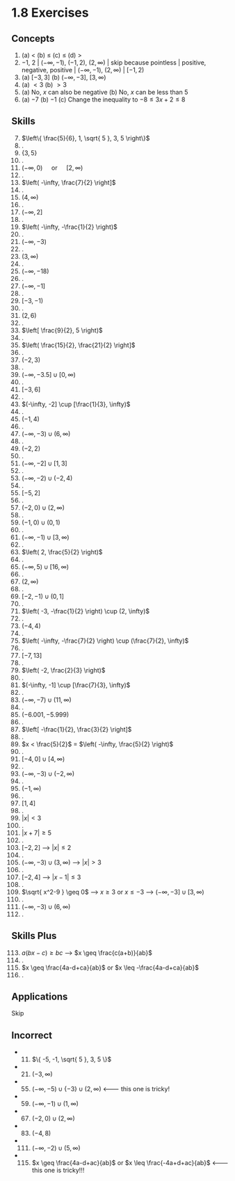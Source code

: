 # 1.8 Exercises

## Concepts

1. (a) $<$ (b) $\leq$ (c) $\leq$ (d) $>$
2. $-1$, $2$ | $(-\infty, -1)$, $(-1, 2)$, $(2, \infty)$ | skip because pointless | positive, negative, positive | $(-\infty, -1)$, $(2, \infty)$ | $[-1, 2)$
3. (a) $[-3, 3]$ (b) $(-\infty, -3]$, $[3, \infty)$
4. (a) $<3$ (b) $>3$
5. (a) No, $x$ can also be negative (b) No, $x$ can be less than $5$
6. (a) $-7$ (b) $-1$ (c) Change the inequality to $-8 \leq 3x+2 \leq 8$

## Skills

7. $\left\{  \frac{5}{6}, 1, \sqrt{ 5 }, 3, 5  \right\}$
8. .
9. $\{ 3, 5 \}$
10. .
11. $(-\infty, 0) \quad \text{ or } \quad [2, \infty)$
12. .
13. $\left( -\infty, \frac{7}{2} \right]$
14. .
15. $(4, \infty)$
16. .
17. $(-\infty, 2]$
18. .
19. $\left( -\infty, -\frac{1}{2} \right)$
20. .
21. $(-\infty, -3)$
22. .
23. $(3, \infty)$
24. .
25. $(-\infty, -18)$
26. .
27. $(-\infty, -1]$
28. .
29. $[-3, -1)$
30. .
31. $(2, 6)$
32. .
33. $\left[ \frac{9}{2}, 5 \right)$
34. .
35. $\left( \frac{15}{2}, \frac{21}{2} \right]$
36. .
37. $(-2, 3)$
38. .
39. $(-\infty, -3.5] \cup [0, \infty)$
40. .
41. $[-3, 6]$
42. .
43. $(-\infty, -2] \cup [\frac{1}{3}, \infty)$
44. .
45. $(-1, 4)$
46. .
47. $(-\infty, -3) \cup (6, \infty)$
48. .
49. $(-2, 2)$
50. .
51. $(-\infty, -2] \cup [1, 3]$
52. .
53. $(-\infty, -2) \cup (-2, 4)$
54. .
55. $[-5, 2]$
56. .
57. $(-2,0) \cup (2, \infty)$
58. .
59. $(-1, 0) \cup (0, 1)$
60. .
61. $(-\infty, -1) \cup [3, \infty)$
62. .
63. $\left( 2, \frac{5}{2} \right)$
64. .
65. $(-\infty,5) \cup [16, \infty)$
66. .
67. $(2, \infty)$
68. .
69. $[-2, -1) \cup (0, 1]$
70. .
71. $\left( -3, -\frac{1}{2} \right) \cup (2, \infty)$
72. .
73. $(-4, 4)$
74. .
75. $\left( -\infty, -\frac{7}{2} \right) \cup (\frac{7}{2}, \infty)$
76. .
77. $[-7, 13]$
78. .
79. $\left( -2, \frac{2}{3} \right)$
80. .
81. $(-\infty, -1] \cup [\frac{7}{3}, \infty)$
82. .
83. $(-\infty, -7) \cup (11, \infty)$
84. .
85. $(-6.001, -5.999)$
86. .
87. $\left[ -\frac{1}{2}, \frac{3}{2} \right]$
88. .
89. $x < \frac{5}{2}$ = $\left( -\infty, \frac{5}{2} \right)$
90. .
91. $[-4, 0] \cup [4, \infty)$
92. .
93. $(-\infty, -3) \cup (-2, \infty)$
94. .
95. $(-1, \infty)$
96. .
97. $[1, 4]$
98. .
99. $\lvert x \rvert < 3$
100. .
101. $\lvert x+7 \rvert \geq 5$
102. .
103. $[-2, 2]$ --> $\lvert x \rvert \leq 2$
104. .
105. $(-\infty, -3) \cup (3, \infty)$ --> $\lvert x \rvert > 3$
106. .
107. $[-2, 4]$ --> $\lvert x - 1 \rvert \leq 3$
108. .
109. $\sqrt{ x^2-9 } \geq 0$ --> $x \geq 3$ or $x \leq -3$ --> $(-\infty, -3] \cup [3, \infty)$
110. .
111. $(-\infty, -3) \cup (6, \infty)$
112. .

## Skills Plus

113. $a(bx-c) \geq bc$ --> $x \geq \frac{c(a+b)}{ab}$
114. .
115. $x \geq \frac{4a-d+ca}{ab}$ or $x \leq -\frac{4a-d+ca}{ab}$
116. .

## Applications

Skip


## Incorrect

- 11) $\{ -5, -1, \sqrt{ 5 }, 3, 5 \}$
- 21) $(-3, \infty)$
- 55) $(-\infty, -5) \cup \{ -3 \} \cup (2, \infty)$ <--- this one is tricky!
- 59) $(-\infty, -1) \cup (1, \infty)$
- 67) $(-2, 0) \cup (2, \infty)$
- 83) $(-4, 8)$
- 111) $(-\infty, -2) \cup (5, \infty)$
- 115) $x \geq \frac{4a-d+ac}{ab}$ or $x \leq \frac{-4a+d+ac}{ab}$ <--- this one is tricky!!!

